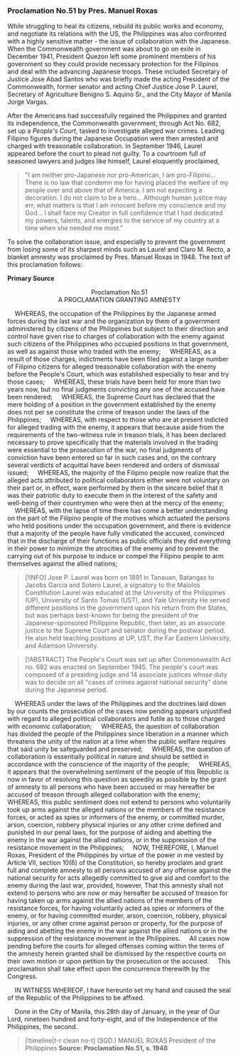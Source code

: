 ### Proclamation No.51 by Pres. Manuel Roxas
While struggling to heal its citizens, rebuild its public works and economy, and negotiate its relations with the US, the Philippines was also confronted with a highly sensitive matter -  the issue of collaboration with the Japanese. When the Commonwealth government was about to go on exile in December 1941, President Quezon left some  prominent members of his government so they could provide necessary protection for the Filipinos and deal with the advancing Japanese troops. These included Secretary of  Justice Jose Abad Santos who was briefly made the acting President of the Commonwealth, former senator and acting Chief Justice Jose P. Laurel, Secretary of Agriculture Benigno S. Aquino Sr., and the City Mayor of Manila Jorge Vargas.

After the Americans had successfully regained the Philippines and granted its independence, the Commonwealth government, through Act No. 682, set up a *People's Court*, tasked to investigate alleged war crimes. Leading Filipino figures during the  Japanese Occupation were then arrested and charged with treasonable collaboration. In  September 1946, Laurel appeared before the court to plead not guilty. To a courtroom full of seasoned lawyers and judges like himself, Laurel eloquently proclaimed, 
> "I am neither pro-Japanese nor pro-American, I am pro-Filipino... There is no law that condemn me for having placed the welfare of my people over and above that of America. I am not expecting a decoration. I do not claim to be a hero... Although human justice may err, what matters is that I am innocent before my conscience and my God... I shall  face my Creator in full confidence that I had dedicated my powers, talents, and energies to the service of my country at a time when she needed me most."

To solve the collaboration issue, and especially to prevent the government from losing some of its sharpest minds such as Laurel and Claro M. Recto, a blanket amnesty was proclaimed by Pres. Manuel Roxas in 1948. The text of this proclamation follows:

**Primary Source**
<center>Proclamation No.51</center>
<center>A PROCLAMATION GRANTING AMNESTY</center>

$\quad$WHEREAS, the occupation of the Philippines by the Japanese armed forces during the last war and the organization by them of a government administered by citizens of the Philippines but subject to their direction and control have given rise to charges of collaboration with the enemy against such citizens of the Philippines who occupied positions in that government, as well as against those who traded with the enemy;
$\quad$WHEREAS, as a result of those charges, indictments have been filed against a large number of Filipino citizens for alleged treasonable collaboration with the enemy before the People's Court, which was established especially to hear and try those cases;
$\quad$WHEREAS, these trials have been held for more than two years now, but no final judgments convicting any one of the accused have been rendered;
$\quad$WHEREAS, the Supreme Court has declared that the mere holding of a position in the government established by the enemy does not per se constitute the crime of treason under the laws of the Philippines;
$\quad$WHEREAS, with respect to those who are at present indicted for alleged trading with the enemy, it appears that because aside from the requirements of the two-witness rule in treason trials, it has been declared necessary to prove specifically that the materials involved in the trading were essential to the prosecution of the war, no final judgments of conviction have been entered so far in such cases and, on the contrary several verdicts of acquittal have been rendered and orders of dismissal issued;
$\quad$WHEREAS, the majority of the Filipino people now realize that the alleged acts attributed to political collaborators either were not voluntary on their part or, in effect, ware performed by them in the sincere belief that it was their patriotic duty to execute them in the interest of the safety and well-being of their countrymen who were then at the mercy of the enemy;
$\quad$WHEREAS, with the lapse of time there has come a better understanding on the part of the Filipino people of the motives which actuated the persons who held positions under the occupation government, and there is evidence that a majority of the people have fully vindicated the accused, convinced that in the discharge of their functions as public officials they did everything in their power to minimize the atrocities of the enemy and to prevent the carrying out of his purpose to induce or compel the Filipino people to arm themselves against the allied nations;
>[!INFO]
> Jose P. Laurel was born on 1891 in Tanauan, Batangas to Jacobs Garcia and Sotero Laurel, a signatory to the Malolos Constitution Laurel was educated at the University of the Philippines (UP), University of Santo Tomas (UST), and Yale University He served different positions in the government upon his return from the States, but was perhaps best-known for being the president of the Japanese-sponsored Philippine Republic, then later, as an associate justice to the Supreme Court and senator during the postwar period. He also held teaching positions at UP, UST, the Far Eastern University, and Adamson University.

>[!ABSTRACT]
> The People's Court was set up after Commonwealth Act no. 682 was enacted on September 1945. The people's court was composed of a presiding judge and 14 associate justices whose duty was to decide on all "cases of crimes against national security" done during the Japanese period.

$\quad$WHEREAS under the laws of the Philippines and the doctrines laid down by our counts the prosecution of the cases now pending appears unjustified with regard to alleged political collaborators and futile as to those charged with economic collaboration;
$\quad$WHEREAS, the question of collaboration has divided the people of the Philippines since liberation in a manner which threatens the unity of the nation at a time when the public welfare requires that said unity be safeguarded and preserved;
$\quad$WHEREAS, the question of collaboration is essentially political in nature and should be settled in accordance with the conscience of the majority of the people;
$\quad$WHEREAS, it appears that the overwhelming sentiment of the people of this Republic is now in favor of resolving this question as speedily as possible by the grant of amnesty to all persons who have been accused or may hereafter be accused of treason through alleged collaboration with the enemy;
$\quad$WHEREAS, this public sentiment does not extend to persons who voluntarily took up arms against the alleged nations or the members of the resistance forces, or acted as spies or informers of the enemy, or committed murder, arson, coercion, robbery physical injuries or any other crime defined and punished in our penal laws, for the purpose of aiding and abetting the enemy in the war against the allied nations, or in the suppression of the resistance movement in the Philippines;
$\quad$NOW, THEREFORE, I, Manuel Roxas, President of the Philippines by virtue of the power in me vested by Article VII, section 10(6) of the Constitution, so hereby proclaim and grant full and complete amnesty to all persons accused of any offense against the national security for acts allegedly committed to give aid and comfort to the enemy during the last war, provided, however, That this amnesty shall not extend to persons who are now or may hereafter be accused of treason for having taken up arms against the allied nations of the members of the resistance forces, for having voluntarily acted as spies or informers of the enemy, or for having committed murder, arson, coercion, robbery, physical injuries, or any other crime against person or property, for the purpose of aiding and abetting the enemy in the war against the allied nations or in the suppression of the resistance movement in the Philippines.
$\quad$All cases now pending before the courts for alleged offenses coming within the terms of the amnesty herein granted shall be dismissed by the respective courts on their own motion or upon petition by the prosecution or the accused.
$\quad$This proclamation shall take effect upon the concurrence therewith by the Congress.

$\quad$IN WITNESS WHEREOF, I have hereunto set my hand and caused the seal of the Republic of the Philippines to be affixed.

$\quad$Done in the City of Manila, this 28th day of January, in the year of Our Lord, nineteen hundred and forty-eight, and of the Independence of the Philippines, the second.
>[!timeline|t-r clean no-t]
> (SGD.) MANUEL ROXAS
> President of the Philippines
> **Source: Proclamation No.51, s. 1948**